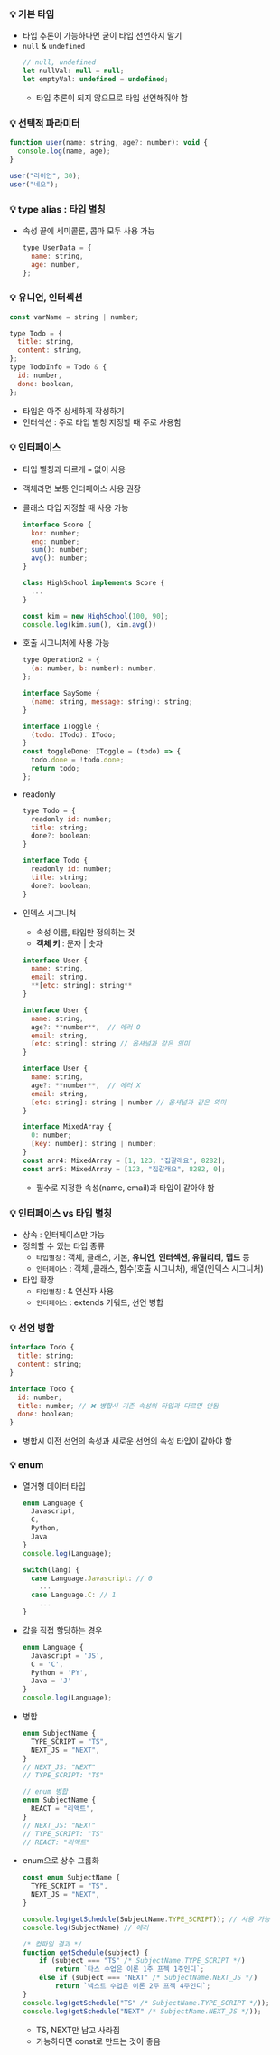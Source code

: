 ### 💡 기본 타입

- 타입 추론이 가능하다면 굳이 타입 선언하지 말기
- `null` & `undefined`
  ```jsx
  // null, undefined
  let nullVal: null = null;
  let emptyVal: undefined = undefined;
  ```
  - 타입 추론이 되지 않으므로 타입 선언해줘야 함

### 💡 선택적 파라미터

```jsx
function user(name: string, age?: number): void {
  console.log(name, age);
}

user("라이언", 30);
user("네오");
```

### 💡 type alias : 타입 별칭

- 속성 끝에 세미콜론, 콤마 모두 사용 가능
  ```jsx
  type UserData = {
    name: string,
    age: number,
  };
  ```

### 💡 유니언, 인터섹션

```jsx
const varName = string | number;

type Todo = {
  title: string,
  content: string,
};
type TodoInfo = Todo & {
  id: number,
  done: boolean,
};
```

- 타입은 아주 상세하게 작성하기
- 인터섹션 : 주로 타입 별칭 지정할 때 주로 사용함

### 💡 인터페이스

- 타입 별칭과 다르게 `=` 없이 사용
- 객체라면 보통 인터페이스 사용 권장
- 클래스 타입 지정할 때 사용 가능

  ```jsx
  interface Score {
    kor: number;
    eng: number;
    sum(): number;
    avg(): number;
  }

  class HighSchool implements Score {
    ...
  }

  const kim = new HighSchool(100, 90);
  console.log(kim.sum(), kim.avg())
  ```

- 호출 시그니처에 사용 가능

  ```jsx
  type Operation2 = {
    (a: number, b: number): number,
  };

  interface SaySome {
    (name: string, message: string): string;
  }

  interface IToggle {
    (todo: ITodo): ITodo;
  }
  const toggleDone: IToggle = (todo) => {
    todo.done = !todo.done;
    return todo;
  };
  ```

- readonly

  ```jsx
  type Todo = {
    readonly id: number;
    title: string;
    done?: boolean;
  }

  interface Todo {
    readonly id: number;
    title: string;
    done?: boolean;
  }
  ```

- 인덱스 시그니처

  - 속성 이름, 타입만 정의하는 것
  - **객체 키** : 문자 | 숫자

  ```jsx
  interface User {
    name: string,
    email: string,
    **[etc: string]: string**
  }

  interface User {
    name: string,
    age?: **number**,  // 에러 O
    email: string,
    [etc: string]: string // 옵셔널과 같은 의미
  }

  interface User {
    name: string,
    age?: **number**,  // 에러 X
    email: string,
    [etc: string]: string | number // 옵셔널과 같은 의미
  }

  interface MixedArray {
    0: number;
    [key: number]: string | number;
  }
  const arr4: MixedArray = [1, 123, "집갈래요", 8282];
  const arr5: MixedArray = [123, "집갈래요", 8282, 0];
  ```

  - 필수로 지정한 속성(name, email)과 타입이 같아야 함

### 💡 인터페이스 vs 타입 별칭

- 상속 : 인터페이스만 가능
- 정의할 수 있는 타입 종류
  - `타입별칭` : 객체, 클래스, 기본, **유니언**, **인터섹션**, **유틸리티**, **맵드** 등
  - `인터페이스` : 객체 ,클래스, 함수(호출 시그니처), 배열(인덱스 시그니처)
- 타입 확장
  - `타입별칭` : & 연산자 사용
  - `인터페이스` : extends 키워드, 선언 병합

### 💡 선언 병합

```jsx
interface Todo {
  title: string;
  content: string;
}

interface Todo {
  id: number;
  title: number; // ❌ 병합시 기존 속성의 타입과 다르면 안됨
  done: boolean;
}
```

- 병합시 이전 선언의 속성과 새로운 선언의 속성 타입이 같아야 함

### 💡 enum

- 열거형 데이터 타입

  ```jsx
  enum Language {
    Javascript,
    C,
    Python,
    Java
  }
  console.log(Language);

  switch(lang) {
    case Language.Javascript: // 0
      ...
    case Language.C: // 1
      ...
  }
  ```

- 값을 직접 할당하는 경우
  ```jsx
  enum Language {
    Javascript = 'JS',
    C = 'C',
    Python = 'PY',
    Java = 'J'
  }
  console.log(Language);
  ```
- 병합

  ```jsx
  enum SubjectName {
    TYPE_SCRIPT = "TS",
    NEXT_JS = "NEXT",
  }
  // NEXT_JS: "NEXT"
  // TYPE_SCRIPT: "TS"

  // enum 병합
  enum SubjectName {
    REACT = "리액트",
  }
  // NEXT_JS: "NEXT"
  // TYPE_SCRIPT: "TS"
  // REACT: "리액트"
  ```

- enum으로 상수 그룹화

  ```jsx
  const enum SubjectName {
    TYPE_SCRIPT = "TS",
    NEXT_JS = "NEXT",
  }

  console.log(getSchedule(SubjectName.TYPE_SCRIPT)); // 사용 가능
  console.log(SubjectName) // 에러

  /* 컴파일 결과 */
  function getSchedule(subject) {
      if (subject === "TS" /* SubjectName.TYPE_SCRIPT */)
          return `타스 수업은 이론 1주 프젝 1주인디`;
      else if (subject === "NEXT" /* SubjectName.NEXT_JS */)
          return `넥스트 수업은 이론 2주 프젝 4주인디`;
  }
  console.log(getSchedule("TS" /* SubjectName.TYPE_SCRIPT */));
  console.log(getSchedule("NEXT" /* SubjectName.NEXT_JS */));
  ```

  - TS, NEXT만 남고 사라짐
  - 가능하다면 const로 만드는 것이 좋음
